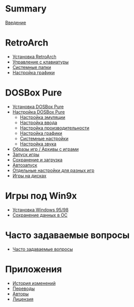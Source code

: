 # Summary

[Введение](./intro.md)

# RetroArch

- [Установка RetroArch](./retroarch/install.md)
- [Управление с клавиатуры](./retroarch/keybinds.md)
- [Системные папки](./retroarch/folders.md)
- [Настройка графики](./retroarch/video.md)

# DOSBox Pure

- [Установка DOSBox Pure](./dosbox-pure/install.md)
- [Настройка DOSBox Pure](./dosbox-pure/settings.md)
  - [Настройка эмуляции](./dosbox-pure/settings/emulation.md)
  - [Настройка ввода](./dosbox-pure/settings/input.md)
  - [Настройка производительности](./dosbox-pure/settings/performance.md)
  - [Настройка графики](./dosbox-pure/settings/video.md)
  - [Системные настройки](./dosbox-pure/settings/system.md)
  - [Настройка звука](./dosbox-pure/settings/audio.md)
- [Образы игр / Архивы с играми](./dosbox-pure/roms.md)
- [Запуск игры](./dosbox-pure/run-games.md)
- [Сохранение и загрузка](./dosbox-pure/save-load.md)
- [Автозапуск](./dosbox-pure/autostart.md)
- [Отдельные настройки для разных игр](./dosbox-pure/per-game-settings.md)
- [Игры на дисках](./dosbox-pure/cd-rom.md)

[//]: # (- [Управление с геймпада]&#40;./dosbox-pure/gamepad.md&#41;)
[//]: # (- [Шейдеры]&#40;./dosbox-pure/shaders.md&#41;)

# Игры под Win9x

- [Установка Windows 95/98](./dosbox-pure/win9x/index.md)
- [Сохранение данных в ОС](./dosbox-pure/win9x/save-load.md)

[//]: # (# EmulationStation DE)

# Часто задаваемые вопросы

- [Часто задаваемые вопросы](./faq.md)

# Приложения

- [История изменений](./appendix/changelog.md)
- [Переводы](./appendix/translations.md)
- [Авторы](./appendix/contributors.md)
- [Лицензия](./appendix/license.md) 